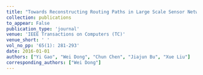 ```yaml
---
title: "Towards Reconstructing Routing Paths in Large Scale Sensor Networks"
collection: publications
to_appear: False
publication_type: 'journal'
venue: 'IEEE Transactions on Computers (TC)'
venue_short: ' '
vol_no_pp: '65(1): 281-293'
date: 2016-01-01
authors: ["Yi Gao", "Wei Dong", "Chun Chen", "Jiajun Bu", "Xue Liu"]
corresponding_authors: ["Wei Dong"]
---
```

